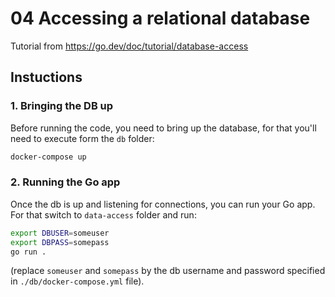 # 04 Accessing a relational database
Tutorial from https://go.dev/doc/tutorial/database-access

## Instuctions
### 1. Bringing the DB up
Before running the code, you need to bring up the database, for that you'll need to execute form the `db` folder:

```zsh
docker-compose up
```

### 2. Running the Go app
Once the db is up and listening for connections, you can run your Go app. For that switch to `data-access` folder and run:

```zsh
export DBUSER=someuser
export DBPASS=somepass
go run .
```

(replace `someuser` and `somepass` by the db username and password specified in `./db/docker-compose.yml` file).
